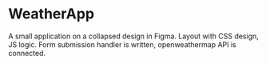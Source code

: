 # WeatherApp
A small application on a collapsed design in Figma. Layout with CSS design, JS logic. Form submission handler is written, openweathermap API is connected.
